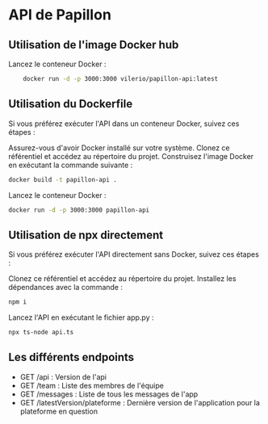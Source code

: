 # API de Papillon

## Utilisation de l'image Docker hub

Lancez le conteneur Docker :
```bash
    docker run -d -p 3000:3000 vilerio/papillon-api:latest
```

## Utilisation du Dockerfile
Si vous préférez exécuter l'API dans un conteneur Docker, suivez ces étapes :

Assurez-vous d'avoir Docker installé sur votre système.
Clonez ce référentiel et accédez au répertoire du projet.
Construisez l'image Docker en exécutant la commande suivante :
```bash
docker build -t papillon-api .
```
Lancez le conteneur Docker :
```bash
docker run -d -p 3000:3000 papillon-api
```
## Utilisation de npx directement
Si vous préférez exécuter l'API directement sans Docker, suivez ces étapes :

Clonez ce référentiel et accédez au répertoire du projet.
Installez les dépendances avec la commande :
```bash
npm i
```
Lancez l'API en exécutant le fichier app.py :

```bash
npx ts-node api.ts
```


## Les différents endpoints
- GET /api : Version de l'api
- GET /team : Liste des membres de l'équipe
- GET /messages : Liste de tous les messages de l'app
- GET /latestVersion/plateforme : Dernière version de l'application pour la plateforme en question


